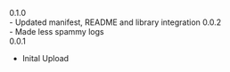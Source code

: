 0.1.0 <br>
	- Updated manifest, README and library integration
0.0.2 <br>
	- Made less spammy logs <br>
0.0.1 <br>
- Inital Upload <br>
